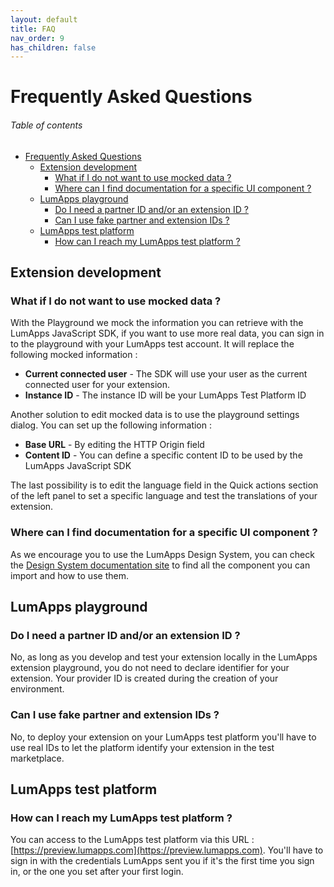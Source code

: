 ```yaml
---
layout: default
title: FAQ
nav_order: 9
has_children: false
---
```


# Frequently Asked Questions

<h6>Table of contents</h6>

- [Frequently Asked Questions](#frequently-asked-questions)
  - [Extension development](#extension-development)
    - [What if I do not want to use mocked data ?](#what-if-i-do-not-want-to-use-mocked-data-)
    - [Where can I find documentation for a specific UI component ?](#where-can-i-find-documentation-for-a-specific-ui-component-)
  - [LumApps playground](#lumapps-playground)
    - [Do I need a partner ID and/or an extension ID ?](#do-i-need-a-partner-id-andor-an-extension-id-)
    - [Can I use fake partner and extension IDs ?](#can-i-use-fake-partner-and-extension-ids-)
  - [LumApps test platform](#lumapps-test-platform)
    - [How can I reach my LumApps test platform ?](#how-can-i-reach-my-lumapps-test-platform-)

## Extension development

### What if I do not want to use mocked data ?
With the Playground we mock the information you can retrieve with the LumApps JavaScript SDK, if you want to use more real data, you can sign in to the playground with your LumApps test account. It will replace the following mocked information :
 -  **Current connected user** - The SDK will use your user as the current connected user for your extension.
 -  **Instance ID** - The instance ID will be your LumApps Test Platform ID

Another solution to edit mocked data is to use the playground settings dialog. You can set up the following information : 
 - **Base URL** - By editing the HTTP Origin field
 - **Content ID** - You can define a specific content ID to be used by the LumApps JavaScript SDK

The last possibility is to edit the language field in the Quick actions section of the left panel to set a specific language and test the translations of your extension.

### Where can I find documentation for a specific UI component ?
As we encourage you to use the LumApps Design System, you can check the [Design System documentation site](https://design.lumapps.com) to find all the component you can import and how to use them.


## LumApps playground

### Do I need a partner ID and/or an extension ID ?
No, as long as you develop and test your extension locally in the LumApps extension playground, you do not need to declare identifier for your extension.
Your provider ID is created during the creation of your environment.

### Can I use fake partner and extension IDs ?
No, to deploy your extension on your LumApps test platform you'll have to use real IDs to let the platform identify your extension in the test marketplace. 

## LumApps test platform

### How can I reach my LumApps test platform ?
You can access to the LumApps test platform via this URL : [https://preview.lumapps.com](https://preview.lumapps.com). You'll have to sign in with the credentials LumApps sent you if it's the first time you sign in, or the one you set after your first login.
